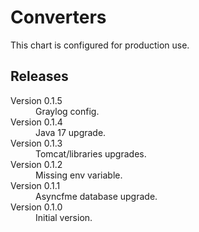 # Converters

This chart is configured for production use.

## Releases

<dl>
  <dt>Version 0.1.5</dt>
  <dd>Graylog config.</dd>

  <dt>Version 0.1.4</dt>
  <dd>Java 17 upgrade.</dd>

  <dt>Version 0.1.3</dt>
  <dd>Tomcat/libraries upgrades.</dd>

  <dt>Version 0.1.2</dt>
  <dd>Missing env variable.</dd>

  <dt>Version 0.1.1</dt>
  <dd>Asyncfme database upgrade.</dd>

  <dt>Version 0.1.0</dt>
  <dd>Initial version.</dd>

</dl>

